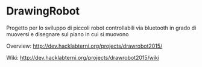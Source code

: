 # DrawingRobot
Progetto per lo sviluppo di piccoli robot controllabili via bluetooth in grado di muoversi e disegnare sul piano in cui si muovono

Overview:
http://dev.hacklabterni.org/projects/drawrobot2015/

Wiki:
http://dev.hacklabterni.org/projects/drawrobot2015/wiki
